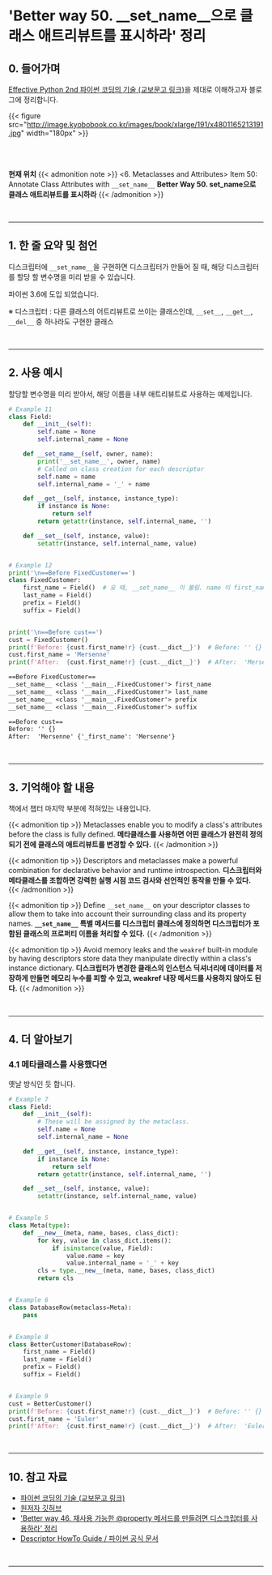 # 'Better way 50. __set_name__으로 클래스 애트리뷰트를 표시하라' 정리


## 0. 들어가며

[Effective Python 2nd 파이썬 코딩의 기술 (교보문고 링크)](http://digital.kyobobook.co.kr/digital/ebook/ebookDetail.ink?selectedLargeCategory=001&barcode=4801165213191&orderClick=LEH&Kc=)을 제대로 이해하고자 블로그에 정리합니다.

{{< figure src="http://image.kyobobook.co.kr/images/book/xlarge/191/x4801165213191.jpg" width="180px" >}}

<br/>
<br/>

**현재 위치**
{{< admonition note >}}
<6. Metaclasses and Attributes>
Item 50: Annotate Class Attributes with `__set_name__`
**Better Way 50. **set\_name**으로 클래스 애트리뷰트를 표시하라**
{{< /admonition >}}


<br/>

---

## 1. 한 줄 요약 및 첨언

디스크립터에 `__set_name__`을 구현하면
디스크립터가 만들어 질 때, 해당 디스크립터를 할당 할 변수명을 미리 받을 수 있습니다.

파이썬 3.6에 도입 되었습니다.


※ 디스크립터 : 다른 클래스의 어트리뷰트로 쓰이는 클래스인데, `__set__`, `__get__`, `__del__` 중 하나라도 구현한 클래스

<br/>

---

## 2. 사용 예시

할당할 변수명을 미리 받아서, 해당 이름을 내부 애트리뷰트로 사용하는 예제입니다.

```python
# Example 11
class Field:
    def __init__(self):
        self.name = None
        self.internal_name = None

    def __set_name__(self, owner, name):
        print('__set_name__', owner, name)
        # Called on class creation for each descriptor
        self.name = name
        self.internal_name = '_' + name

    def __get__(self, instance, instance_type):
        if instance is None:
            return self
        return getattr(instance, self.internal_name, '')

    def __set__(self, instance, value):
        setattr(instance, self.internal_name, value)


# Example 12
print('\n==Before FixedCustomer==')
class FixedCustomer:
    first_name = Field()  # 요 때, __set_name__ 이 불림. name 이 first_name
    last_name = Field()
    prefix = Field()
    suffix = Field()


print('\n==Before cust==')
cust = FixedCustomer()
print(f'Before: {cust.first_name!r} {cust.__dict__}')  # Before: '' {}
cust.first_name = 'Mersenne'
print(f'After:  {cust.first_name!r} {cust.__dict__}')  # After:  'Mersenne' {'_first_name': 'Mersenne'}
```


```output.txt
==Before FixedCustomer==
__set_name__ <class '__main__.FixedCustomer'> first_name
__set_name__ <class '__main__.FixedCustomer'> last_name
__set_name__ <class '__main__.FixedCustomer'> prefix
__set_name__ <class '__main__.FixedCustomer'> suffix

==Before cust==
Before: '' {}
After:  'Mersenne' {'_first_name': 'Mersenne'}
```

<br/>

---

## 3. 기억해야 할 내용

책에서 챕터 마지막 부분에 적혀있는 내용입니다.

{{< admonition tip >}}
Metaclasses enable you to modify a class's attributes before the class is fully defined.
**메타클래스를 사용하면 어떤 클래스가 완전히 정의되기 전에 클래스의 애트리뷰트를 변경할 수 있다.**
{{< /admonition >}}

{{< admonition tip >}}
Descriptors and metaclasses make a powerful combination for declarative behavior and runtime introspection.
**디스크립터와 메타클래스를 조합하면 강력한 실행 시점 코드 검사와 선언적인 동작을 만들 수 있다.**
{{< /admonition >}}

{{< admonition tip >}}
Define `__set_name__` on your descriptor classes to allow them to take into account their surrounding class and its property names.
**`__set_name__` 특별 메서드를 디스크립터 클래스에 정의하면 디스크립터가 포함된 클래스의 프로퍼티 이름을 처리할 수 있다.**
{{< /admonition >}}

{{< admonition tip >}}
Avoid memory leaks and the `weakref` built-in module by having descriptors store data they manipulate directly within a class's instance dictionary.
**디스크립터가 변경한 클래스의 인스턴스 딕셔너리에 데이터를 저장하게 만들면 메모리 누수를 피할 수 있고, weakref 내장 메서드를 사용하지 않아도 된다.**
{{< /admonition >}}

<br/>

---

## 4. 더 알아보기

### 4.1 메타클래스를 사용했다면


옛날 방식인 듯 합니다.

```python
# Example 7
class Field:
    def __init__(self):
        # These will be assigned by the metaclass.
        self.name = None
        self.internal_name = None

    def __get__(self, instance, instance_type):
        if instance is None:
            return self
        return getattr(instance, self.internal_name, '')

    def __set__(self, instance, value):
        setattr(instance, self.internal_name, value)


# Example 5
class Meta(type):
    def __new__(meta, name, bases, class_dict):
        for key, value in class_dict.items():
            if isinstance(value, Field):
                value.name = key
                value.internal_name = '_' + key
        cls = type.__new__(meta, name, bases, class_dict)
        return cls


# Example 6
class DatabaseRow(metaclass=Meta):
    pass


# Example 8
class BetterCustomer(DatabaseRow):
    first_name = Field()
    last_name = Field()
    prefix = Field()
    suffix = Field()


# Example 9
cust = BetterCustomer()
print(f'Before: {cust.first_name!r} {cust.__dict__}')  # Before: '' {}
cust.first_name = 'Euler'
print(f'After:  {cust.first_name!r} {cust.__dict__}')  # After:  'Euler' {'_first_name': 'Euler'}
```

<br/>

---


## 10. 참고 자료

- [파이썬 코딩의 기술 (교보문고 링크)](http://digital.kyobobook.co.kr/digital/ebook/ebookDetail.ink?selectedLargeCategory=001&barcode=4801165213191&orderClick=LEH&Kc=)
- [원저자 깃허브](https://github.com/bslatkin/effectivepython/blob/master/example_code/item_50.py)
- ['Better way 46. 재사용 가능한 @property 메서드를 만들려면 디스크립터를 사용하라' 정리](https://mechurak.github.io/ko/posts/python/2020-12-27_descriptor/)
- [Descriptor HowTo Guide / 파이썬 공식 문서](https://docs.python.org/3/howto/descriptor.html)


<br/>

---
